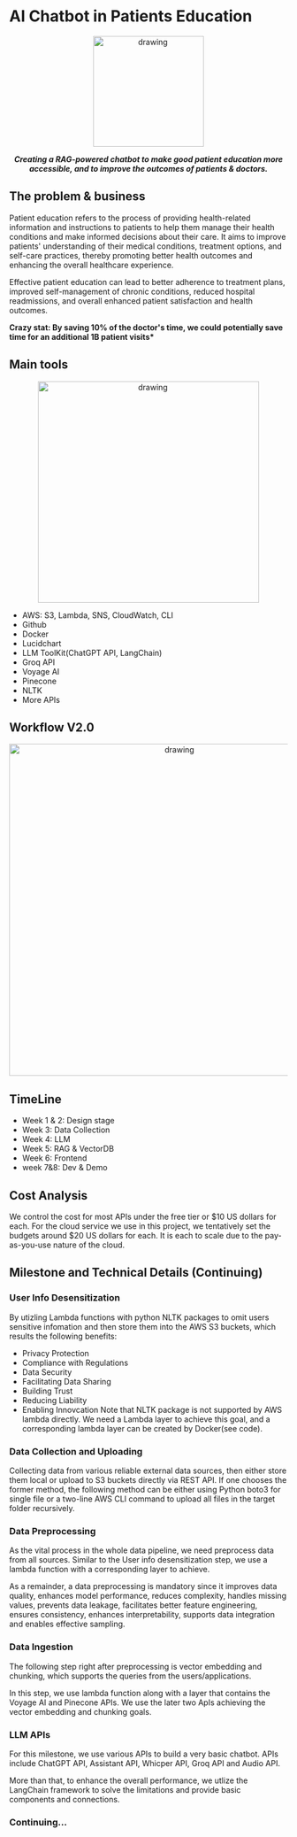 # AI Chatbot in Patients Education

<center><img src="Images/goal.png" alt="drawing" style="width:200px;"/>

___Creating a RAG-powered chatbot to make good patient education more accessible, and to improve the outcomes of patients & doctors.___
</center>

## The problem & business

Patient education refers to the process of providing health-related information and instructions to patients to help them manage their health conditions and make informed decisions about their care. It aims to improve patients' understanding of their medical conditions, treatment options, and self-care practices, thereby promoting better health outcomes and enhancing the overall healthcare experience.

Effective patient education can lead to better adherence to treatment plans, improved self-management of chronic conditions, reduced hospital readmissions, and overall enhanced patient satisfaction and health outcomes.

__Crazy stat: By saving 10% of the doctor's time, we could potentially save time for an additional 1B patient visits*__

## Main tools
<center><img src="Images/tools.png" alt="drawing" style="width:400px;"/></center>

- AWS: S3, Lambda, SNS, CloudWatch, CLI
- Github
- Docker
- Lucidchart
- LLM ToolKit(ChatGPT API, LangChain)
- Groq API
- Voyage AI
- Pinecone
- NLTK
- More APIs


## Workflow V2.0
<center><img src="Images/workflow.png" alt="drawing" style="width:600px;"/></center>

## TimeLine
- Week 1 & 2: Design stage
- Week 3: Data Collection
- Week 4: LLM
- Week 5: RAG & VectorDB
- Week 6: Frontend
- week 7&8: Dev & Demo

## Cost Analysis
We control the cost for most APIs under the free tier or $10 US dollars for each. For the cloud service we use in this project, we tentatively set the budgets around $20 US dollars for each. It is each to scale due to the pay-as-you-use nature of the cloud.

## Milestone and Technical Details (Continuing)

### User Info Desensitization
By utizling Lambda functions with python NLTK packages to omit users sensitive infomation and then store them into the AWS S3 buckets, which results the following benefits:
- Privacy Protection
- Compliance with Regulations
- Data Security
- Facilitating Data Sharing
- Building Trust
- Reducing Liability
- Enabling Innovcation
Note that NLTK package is not supported by AWS lambda directly. We need a Lambda layer to achieve this goal, and a corresponding lambda layer can be created by Docker(see code).

### Data Collection and Uploading
Collecting data from various reliable external data sources, then either store them local or upload to S3 buckets directly via REST API. If one chooses the former method, the following method can be either using Python boto3 for single file or a two-line AWS CLI command to upload all files in the target folder recursively.

### Data Preprocessing
As the vital process in the whole data pipeline, we need preprocess data from all sources. Similar to the User info desensitization step, we use a lambda function with a corresponding layer to achieve.

As a remainder, a data preprocessing is mandatory since it improves data quality, enhances model performance, reduces complexity, handles missing values, prevents data leakage, facilitates better feature engineering, ensures consistency, enhances interpretability, supports data integration and enables effective sampling.

### Data Ingestion
The following step right after preprocessing is vector embedding and chunking, which supports the queries from the users/applications.

In this step, we use lambda function along with a layer that contains the Voyage AI and Pinecone APIs. We use the later two ApIs achieving the vector embedding and chunking goals.

### LLM APIs
For this milestone, we use various APIs to build a very basic chatbot. APIs include ChatGPT API, Assistant API, Whicper API, Groq API and Audio API.

More than that, to enhance the overall performance, we utlize the LangChain framework to solve the limitations and provide basic components and connections.

### Continuing...
